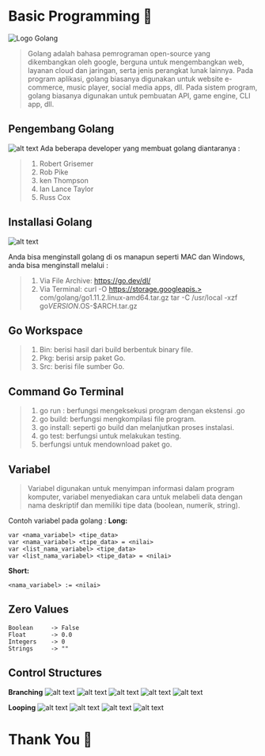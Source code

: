 # Basic Programming :rocket:

![Logo Golang](/screenshoots/logo-golang.png)

> Golang adalah bahasa pemrograman open-source yang dikembangkan oleh google, berguna untuk mengembangkan web, layanan cloud dan jaringan, serta jenis perangkat lunak lainnya.
> Pada program aplikasi, golang biasanya digunakan untuk website e-commerce, music player, social media apps, dll.
> Pada sistem program, golang biasanya digunakan untuk pembuatan API, game engine, CLI app, dll.

## Pengembang Golang

![alt text](/screenshoots/developer-golang.png)
Ada beberapa developer yang membuat golang diantaranya :

> 1. Robert Grisemer
> 2. Rob Pike
> 3. ken Thompson
> 4. Ian Lance Taylor
> 5. Russ Cox

## Installasi Golang

![alt text](screenshoots/instalasi.png)

Anda bisa menginstall golang di os manapun seperti MAC dan Windows, anda bisa menginstall melalui :

> 1. Via File Archive: https://go.dev/dl/
> 2. Via Terminal: curl -O https://storage.googleapis.> com/golang/go1.11.2.linux-amd64.tar.gz
>    tar -C /usr/local -xzf go$VERSION.$OS-$ARCH.tar.gz

## Go Workspace

> 1. Bin: berisi hasil dari build berbentuk binary file.
> 2. Pkg: berisi arsip paket Go.
> 3. Src: berisi file sumber Go.

## Command Go Terminal

> 1. go run : berfungsi mengeksekusi program dengan ekstensi .go
> 2. go build: berfungsi mengkompilasi file program.
> 3. go install: seperti go build dan melanjutkan proses instalasi.
> 4. go test: berfungsi untuk melakukan testing.
> 5. berfungsi untuk mendownload paket go.

## Variabel

> Variabel digunakan untuk menyimpan informasi dalam program komputer, variabel menyediakan cara untuk melabeli data dengan nama deskriptif dan memiliki tipe data (boolean, numerik, string).

Contoh variabel pada golang :
**Long:**

```
var <nama_variabel> <tipe_data>
var <nama_variabel> <tipe_data> = <nilai>
var <list_nama_variabel> <tipe_data>
var <list_nama_variabel> <tipe_data> = <nilai>
```

**Short:**

```
<nama_variabel> := <nilai>
```

## Zero Values

```
Boolean     -> False
Float       -> 0.0
Integers    -> 0
Strings     -> ""
```

## Control Structures

**Branching**
![alt text](screenshoots/if.png)
![alt text](screenshoots/if-1.png)
![alt text](screenshoots/if-3.png)
![alt text](screenshoots/if-4.png)
![alt text](screenshoots/if-5.png)

**Looping**
![alt text](screenshoots/loop-1.png)
![alt text](screenshoots/loop-2.png)
![alt text](screenshoots/loop-3.png)
![alt text](screenshoots/loop-4.png)

# Thank You :star2:

